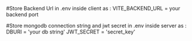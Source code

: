 #Store Backend Url in .env inside client as : VITE_BACKEND_URL = your backend port

#Store mongodb connection string and jwt secret in .env inside server as : DBURI = 'your db string'
JWT_SECRET = 'secret_key'
